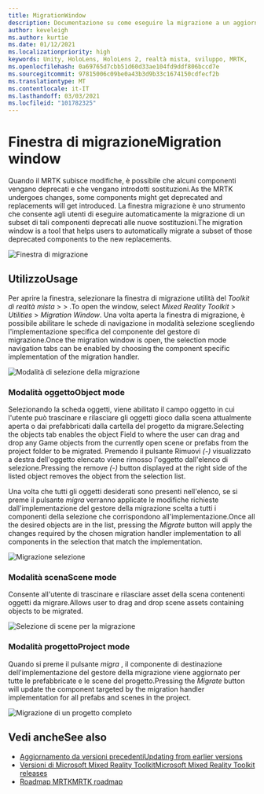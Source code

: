 ```yaml
---
title: MigrationWindow
description: Documentazione su come eseguire la migrazione a un aggiornamento in MRTK
author: keveleigh
ms.author: kurtie
ms.date: 01/12/2021
ms.localizationpriority: high
keywords: Unity, HoloLens, HoloLens 2, realtà mista, sviluppo, MRTK,
ms.openlocfilehash: 0a69765d7cbb51d60d33ae104fd9ddf806bccd7e
ms.sourcegitcommit: 97815006c09be0a43b3d9b33c1674150cdfecf2b
ms.translationtype: MT
ms.contentlocale: it-IT
ms.lasthandoff: 03/03/2021
ms.locfileid: "101782325"
---
```

# <a name="migration-window"></a><span data-ttu-id="694a0-104">Finestra di migrazione</span><span class="sxs-lookup"><span data-stu-id="694a0-104">Migration window</span></span>

<span data-ttu-id="694a0-105">Quando il MRTK subisce modifiche, è possibile che alcuni componenti vengano deprecati e che vengano introdotti sostituzioni.</span><span class="sxs-lookup"><span data-stu-id="694a0-105">As the MRTK undergoes changes, some components might get deprecated and replacements will get introduced.</span></span>
<span data-ttu-id="694a0-106">La finestra migrazione è uno strumento che consente agli utenti di eseguire automaticamente la migrazione di un subset di tali componenti deprecati alle nuove sostituzioni.</span><span class="sxs-lookup"><span data-stu-id="694a0-106">The migration window is a tool that helps users to automatically migrate a subset of those deprecated components to the new replacements.</span></span>

![Finestra di migrazione](../images/migration-window/MRTK_Migration_Window.png)

## <a name="usage"></a><span data-ttu-id="694a0-108">Utilizzo</span><span class="sxs-lookup"><span data-stu-id="694a0-108">Usage</span></span>

<span data-ttu-id="694a0-109">Per aprire la finestra, selezionare la finestra di migrazione utilità del *Toolkit di realtà mista*  >    >  .</span><span class="sxs-lookup"><span data-stu-id="694a0-109">To open the window, select *Mixed Reality Toolkit* > *Utilities* > *Migration Window*.</span></span> <span data-ttu-id="694a0-110">Una volta aperta la finestra di migrazione, è possibile abilitare le schede di navigazione in modalità selezione scegliendo l'implementazione specifica del componente del gestore di migrazione.</span><span class="sxs-lookup"><span data-stu-id="694a0-110">Once the migration window is open, the selection mode navigation tabs can be enabled by choosing the component specific implementation of the migration handler.</span></span>  

![Modalità di selezione della migrazione](../images/migration-window/MRTK_Migration_Modes.png)

### <a name="object-mode"></a><span data-ttu-id="694a0-112">Modalità oggetto</span><span class="sxs-lookup"><span data-stu-id="694a0-112">Object mode</span></span>

<span data-ttu-id="694a0-113">Selezionando la scheda oggetti, viene abilitato il campo oggetto in cui l'utente può trascinare e rilasciare gli oggetti gioco dalla scena attualmente aperta o dai prefabbricati dalla cartella del progetto da migrare.</span><span class="sxs-lookup"><span data-stu-id="694a0-113">Selecting the objects tab enables the object Field to where the user can drag and drop any Game objects from the currently open scene or prefabs from the project folder to be migrated.</span></span>
<span data-ttu-id="694a0-114">Premendo il pulsante Rimuovi *(-)* visualizzato a destra dell'oggetto elencato viene rimosso l'oggetto dall'elenco di selezione.</span><span class="sxs-lookup"><span data-stu-id="694a0-114">Pressing the remove *(-)* button displayed at the right side of the listed object removes the object from the selection list.</span></span>

<span data-ttu-id="694a0-115">Una volta che tutti gli oggetti desiderati sono presenti nell'elenco, se si preme il pulsante *migra* verranno applicate le modifiche richieste dall'implementazione del gestore della migrazione scelta a tutti i componenti della selezione che corrispondono all'implementazione.</span><span class="sxs-lookup"><span data-stu-id="694a0-115">Once all the desired objects are in the list, pressing the *Migrate* button will apply the changes required by the chosen migration handler implementation to all components in the selection that match the implementation.</span></span>

![Migrazione selezione](../images/migration-window/MRTK_Object_Migration.png)

### <a name="scene-mode"></a><span data-ttu-id="694a0-117">Modalità scena</span><span class="sxs-lookup"><span data-stu-id="694a0-117">Scene mode</span></span>

<span data-ttu-id="694a0-118">Consente all'utente di trascinare e rilasciare asset della scena contenenti oggetti da migrare.</span><span class="sxs-lookup"><span data-stu-id="694a0-118">Allows user to drag and drop scene assets containing objects to be migrated.</span></span>

![Selezione di scene per la migrazione](../images/migration-window/MRTK_Scene_Selection.png)

### <a name="project-mode"></a><span data-ttu-id="694a0-120">Modalità progetto</span><span class="sxs-lookup"><span data-stu-id="694a0-120">Project mode</span></span>

<span data-ttu-id="694a0-121">Quando si preme il pulsante *migra* , il componente di destinazione dell'implementazione del gestore della migrazione viene aggiornato per tutte le prefabbricate e le scene del progetto.</span><span class="sxs-lookup"><span data-stu-id="694a0-121">Pressing the *Migrate* button will update the component targeted by the migration handler implementation for all prefabs and scenes in the project.</span></span>

![Migrazione di un progetto completo](../images/migration-window/MRTK_Project_Migration.png)

## <a name="see-also"></a><span data-ttu-id="694a0-123">Vedi anche</span><span class="sxs-lookup"><span data-stu-id="694a0-123">See also</span></span>

- [<span data-ttu-id="694a0-124">Aggiornamento da versioni precedenti</span><span class="sxs-lookup"><span data-stu-id="694a0-124">Updating from earlier versions</span></span>](../../updates-deployment/updating.md)
- [<span data-ttu-id="694a0-125">Versioni di Microsoft Mixed Reality Toolkit</span><span class="sxs-lookup"><span data-stu-id="694a0-125">Microsoft Mixed Reality Toolkit releases</span></span>](../../release-notes.md)
- [<span data-ttu-id="694a0-126">Roadmap MRTK</span><span class="sxs-lookup"><span data-stu-id="694a0-126">MRTK roadmap</span></span>](../../roadmap.md)
